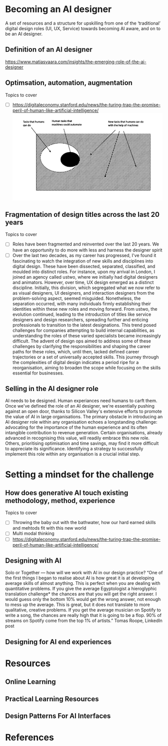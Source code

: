 # Becoming an AI designer
A set of resources and a structure for upskilling from one of the ‘traditional’ digital design roles (UI, UX, Service) towards becoming AI aware, and on to be an AI designer.

## Definition of an AI designer
https://www.matiasvaara.com/insights/the-emerging-role-of-the-ai-designer

## Optimsation, automation, augmentation
Topics to cover
- [ ] https://digitaleconomy.stanford.edu/news/the-turing-trap-the-promise-peril-of-human-like-artificial-intelligence/
![Figure.1](https://github.com/robboyett/Becoming-an-AI-designer/blob/main/figure1.jpg?raw=true)

## Fragmentation of design titles across the last 20 years
Topics to cover
- [ ] Roles have been fragmented and reinvented over the last 20 years. We have an opportunity to do more with less and harness the designer spirit
- [ ] Over the last two decades, as my career has progressed, I've found it fascinating to watch the integration of new skills and disciplines into digital design. These have been dissected, separated, classified, and moulded into distinct roles. For instance, upon my arrival in London, I joined an agency called ustwo, where we initially had digital designers and animators. However, over time, UX design emerged as a distinct discipline. Initially, this division, which segregated what we now refer to as visual designers, UI designers, and interaction designers from the problem-solving aspect, seemed misguided. Nonetheless, the separation occurred, with many individuals firmly establishing their identities within these new roles and moving forward. From ustwo, the evolution continued, leading to the introduction of titles like service designers and design researchers, spreading further and enticing professionals to transition to the latest designations. This trend posed challenges for companies attempting to build internal capabilities, as understanding the roles of these varied specialists became increasingly difficult. The advent of design ops aimed to address some of these challenges by clarifying the responsibilities and shaping the career paths for these roles, which, until then, lacked defined career trajectories or a set of universally accepted skills. This journey through the complexities of digital design indicates a period ripe for a reorganisation, aiming to broaden the scope while focusing on the skills essential for businesses.

## Selling in the AI designer role
AI needs to be designed. Human experiances need humans to carft them. Once we've defined the role of an AI designer, we're essentially pushing against an open door, thanks to Silicon Valley's extensive efforts to promote the value of AI in large organisations. The primary obstacle in introducing an AI designer role within any organisation echoes a longstanding challenge: advocating for the importance of the human experience and its often intangible contribution to revenue generation. Certain organisations, already advanced in recognising this value, will readily embrace this new role. Others, prioritising optimisation and time savings, may find it more difficult to appreciate its significance. Identifying a strategy to successfully implement this role within any organisation is a crucial initial step.

# Setting a mindset for the challenge

## How does generative AI touch existing methodology, method, experience 
Topics to cover
- [ ] Throwing the baby out with the bathwater, how our hard earned skills and mehtods fit with this new world
- [ ] Multi modal thinking
- [ ] https://digitaleconomy.stanford.edu/news/the-turing-trap-the-promise-peril-of-human-like-artificial-intelligence/

## Designing with AI
Solo or Together — how will we work with AI in our design practice?
“One of the first things I began to realise about AI is how great it is at developing average skills of almost anything. This is perfect when you are dealing with quantitative problems. If you give the average Egyptologist a hieroglyphic translation challenge* the chances are that you will get the right answer. I would guess only the bottom 10% would get the wrong answer, not enough to mess up the average. This is great, but it does not translate to more qualitative, creative problems. If you get the average musician on Spotify to write a song, the chances are really high that it is going to be a flop. 90% of streams on Spotify come from the top 1% of artists.”
Tomas Roope, LinkedIn post

## Designing for AI end experiences

# Resources

## Online Learning
## Practical Learning Resources
## Design Patterns For AI Interfaces

# References
